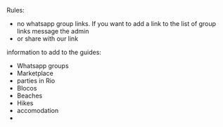 Rules:
- no whatsapp group links. If you want to add a link to the list of group links message the admin
- or share with our link


information to add to the guides:
- Whatsapp groups
- Marketplace
- parties in Rio
- Blocos
- Beaches
- Hikes
- accomodation
- 